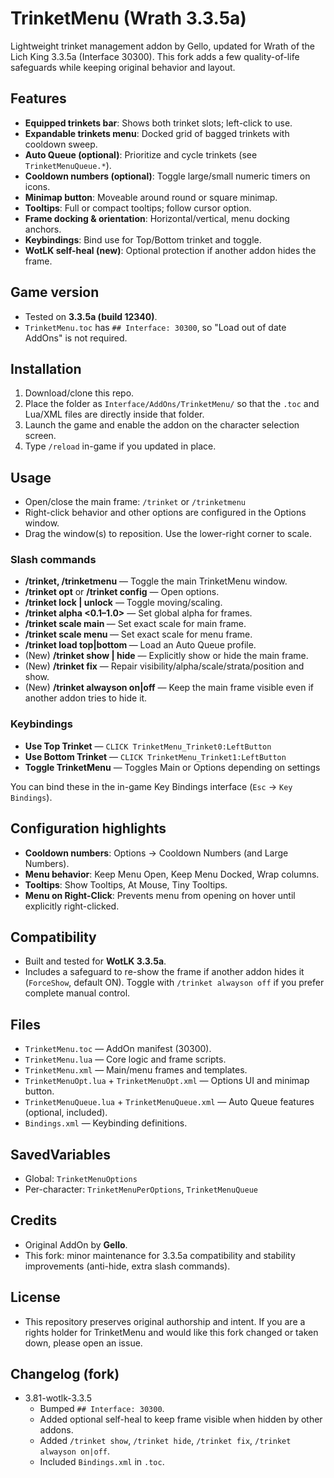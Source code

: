 # TrinketMenu (Wrath 3.3.5a)

Lightweight trinket management addon by Gello, updated for Wrath of the Lich King 3.3.5a (Interface 30300). This fork adds a few quality-of-life safeguards while keeping original behavior and layout.

## Features
- **Equipped trinkets bar**: Shows both trinket slots; left-click to use.
- **Expandable trinkets menu**: Docked grid of bagged trinkets with cooldown sweep.
- **Auto Queue (optional)**: Prioritize and cycle trinkets (see `TrinketMenuQueue.*`).
- **Cooldown numbers (optional)**: Toggle large/small numeric timers on icons.
- **Minimap button**: Moveable around round or square minimap.
- **Tooltips**: Full or compact tooltips; follow cursor option.
- **Frame docking & orientation**: Horizontal/vertical, menu docking anchors.
- **Keybindings**: Bind use for Top/Bottom trinket and toggle.
- **WotLK self-heal (new)**: Optional protection if another addon hides the frame.

## Game version
- Tested on **3.3.5a (build 12340)**.
- `TrinketMenu.toc` has `## Interface: 30300`, so "Load out of date AddOns" is not required.

## Installation
1. Download/clone this repo.
2. Place the folder as `Interface/AddOns/TrinketMenu/` so that the `.toc` and Lua/XML files are directly inside that folder.
3. Launch the game and enable the addon on the character selection screen.
4. Type `/reload` in-game if you updated in place.

## Usage
- Open/close the main frame: `/trinket` or `/trinketmenu`
- Right-click behavior and other options are configured in the Options window.
- Drag the window(s) to reposition. Use the lower-right corner to scale.

### Slash commands
- **/trinket, /trinketmenu** — Toggle the main TrinketMenu window.
- **/trinket opt** or **/trinket config** — Open options.
- **/trinket lock | unlock** — Toggle moving/scaling.
- **/trinket alpha <0.1–1.0>** — Set global alpha for frames.
- **/trinket scale main <num>** — Set exact scale for main frame.
- **/trinket scale menu <num>** — Set exact scale for menu frame.
- **/trinket load top|bottom <ProfileName>** — Load an Auto Queue profile.
- (New) **/trinket show | hide** — Explicitly show or hide the main frame.
- (New) **/trinket fix** — Repair visibility/alpha/scale/strata/position and show.
- (New) **/trinket alwayson on|off** — Keep the main frame visible even if another addon tries to hide it.

### Keybindings
- **Use Top Trinket** — `CLICK TrinketMenu_Trinket0:LeftButton`
- **Use Bottom Trinket** — `CLICK TrinketMenu_Trinket1:LeftButton`
- **Toggle TrinketMenu** — Toggles Main or Options depending on settings

You can bind these in the in-game Key Bindings interface (`Esc` → `Key Bindings`).

## Configuration highlights
- **Cooldown numbers**: Options → Cooldown Numbers (and Large Numbers).
- **Menu behavior**: Keep Menu Open, Keep Menu Docked, Wrap columns.
- **Tooltips**: Show Tooltips, At Mouse, Tiny Tooltips.
- **Menu on Right-Click**: Prevents menu from opening on hover until explicitly right-clicked.

## Compatibility
- Built and tested for **WotLK 3.3.5a**.
- Includes a safeguard to re-show the frame if another addon hides it (`ForceShow`, default ON). Toggle with `/trinket alwayson off` if you prefer complete manual control.

## Files
- `TrinketMenu.toc` — AddOn manifest (30300).
- `TrinketMenu.lua` — Core logic and frame scripts.
- `TrinketMenu.xml` — Main/menu frames and templates.
- `TrinketMenuOpt.lua` + `TrinketMenuOpt.xml` — Options UI and minimap button.
- `TrinketMenuQueue.lua` + `TrinketMenuQueue.xml` — Auto Queue features (optional, included).
- `Bindings.xml` — Keybinding definitions.

## SavedVariables
- Global: `TrinketMenuOptions`
- Per-character: `TrinketMenuPerOptions`, `TrinketMenuQueue`

## Credits
- Original AddOn by **Gello**.
- This fork: minor maintenance for 3.3.5a compatibility and stability improvements (anti-hide, extra slash commands).

## License
- This repository preserves original authorship and intent. If you are a rights holder for TrinketMenu and would like this fork changed or taken down, please open an issue.

## Changelog (fork)
- 3.81-wotlk-3.3.5
  - Bumped `## Interface: 30300`.
  - Added optional self-heal to keep frame visible when hidden by other addons.
  - Added `/trinket show`, `/trinket hide`, `/trinket fix`, `/trinket alwayson on|off`.
  - Included `Bindings.xml` in `.toc`.
